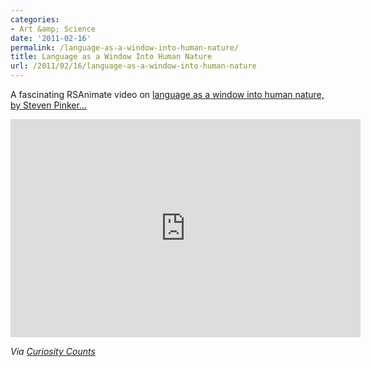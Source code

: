 ```yaml
---
categories:
- Art &amp; Science
date: '2011-02-16'
permalink: /language-as-a-window-into-human-nature/
title: Language as a Window Into Human Nature
url: /2011/02/16/language-as-a-window-into-human-nature
---
```


A fascinating RSAnimate video on <a href="https://www.youtube.com/watch?v=3-son3EJTrU">language as a window into human nature, by Steven Pinker...</a>

<p align="center"><iframe title="YouTube video player" width="560" height="349" src="https://www.youtube.com/embed/3-son3EJTrU?rel=0" frameborder="0" allowfullscreen></iframe></p>

<em>Via <a href="http://curiositycounts.com/post/3296471018/iconic-psycholinguist-steven-pinker-on-language-as">Curiosity Counts</a></em>